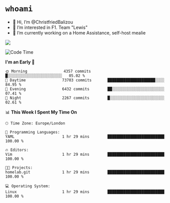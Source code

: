 # `whoami`

- 👋 Hi, I’m @ChristfriedBalizou
- 👀 I’m interested in F1. Team "Lewis"
- 🌱 I’m currently working on a Home Assistance, self-host mealie
<!--
- 💞️ I’m looking to collaborate on
- 📫 How to reach me /dev/stdin
-->


![](https://github-readme-stats.vercel.app/api?username=Christfriedbalizou&show_icons=true&hide_title=true&theme=solarized-dark&count_private=true&hide=stars)
<!-- 
  ![](https://github-readme-stats.vercel.app/api/top-langs/?username=Christfriedbalizou&show_icons=true&hide_title=true&theme=solarized-dark&layout=compact&show_icons=true&count_private=false)
-->


<!--START_SECTION:waka-->
![Code Time](http://img.shields.io/badge/Code%20Time-55%20hrs-blue)

**I'm an Early 🐤** 

```text
🌞 Morning                4357 commits        █░░░░░░░░░░░░░░░░░░░░░░░░   05.02 % 
🌆 Daytime                73703 commits       █████████████████████░░░░   84.95 % 
🌃 Evening                6432 commits        ██░░░░░░░░░░░░░░░░░░░░░░░   07.41 % 
🌙 Night                  2267 commits        █░░░░░░░░░░░░░░░░░░░░░░░░   02.61 % 
```


📊 **This Week I Spent My Time On** 

```text
🕑︎ Time Zone: Europe/London

💬 Programming Languages: 
YAML                     1 hr 29 mins        █████████████████████████   100.00 % 

🔥 Editors: 
Vim                      1 hr 29 mins        █████████████████████████   100.00 % 

🐱‍💻 Projects: 
homelab.git              1 hr 29 mins        █████████████████████████   100.00 % 

💻 Operating System: 
Linux                    1 hr 29 mins        █████████████████████████   100.00 % 
```


<!--END_SECTION:waka-->


<!---
ChristfriedBalizou/ChristfriedBalizou is a ✨ special ✨ repository because its `README.md` (this file) appears on your GitHub profile.
You can click the Preview link to take a look at your changes.
--->
